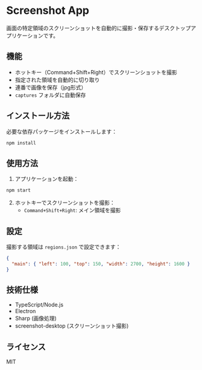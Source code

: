 # Screenshot App

画面の特定領域のスクリーンショットを自動的に撮影・保存するデスクトップアプリケーションです。

## 機能

- ホットキー（Command+Shift+Right）でスクリーンショットを撮影
- 指定された領域を自動的に切り取り
- 連番で画像を保存（jpg形式）
- `captures` フォルダに自動保存

## インストール方法

必要な依存パッケージをインストールします：

```bash
npm install
```

## 使用方法

1. アプリケーションを起動：
```bash
npm start
```

2. ホットキーでスクリーンショットを撮影：
   - `Command+Shift+Right`: メイン領域を撮影

## 設定

撮影する領域は `regions.json` で設定できます：

```json
{
  "main": { "left": 100, "top": 150, "width": 2700, "height": 1600 }
}
```

## 技術仕様

- TypeScript/Node.js
- Electron
- Sharp (画像処理)
- screenshot-desktop (スクリーンショット撮影)

## ライセンス

MIT